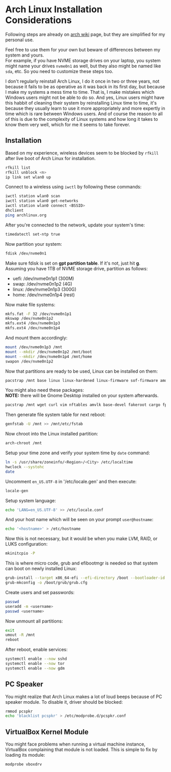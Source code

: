 # Arch Linux Installation Considerations

Following steps are already on [arch wiki](https://wiki.archlinux.org/title/Installation_guide)
page, but they are simplified for my personal use.  

Feel free to use them for your own but beware of differences between my system and yours.  
For example, if you have NVME storage drives on your laptop, you system might name your drives
`nvme0n1` as well, but they also might be named like `sda`, etc. So you need to customize 
these steps too.

I don't regularly reinstall Arch Linux, I do it once in two or three years, not because
it fails to be as operative as it was back in its first day, but because I make my systems a mess
time to time. That is, I make mistakes which Windows users might not be able to do so.
And yes, Linux users might have this habbit of cleaning their system by reinstalling
Linux time to time, it's because they usually learn to use it more appropriately and
more expertly in time which is rare between Windows users. And of course the reason to
all of this is due to the complexity of Linux systems and how long it takes to know them
very well, which for me it seems to take forever.

## Installation

Based on my experience, wireless devices seem to be blocked by `rfkill` after live boot
of Arch Linux for installation.

```sh
rfkill list
rfkill unblock <n>
ip link set wlan0 up
```

Connect to a wireless using `iwctl` by following these commands:

```sh
iwctl station wlan0 scan
iwctl station wlan0 get-networks
iwctl station wlan0 connect <BSSID>
dhclient
ping archlinux.org
```

After you're connected to the network, update your system's time:

```sh
timedatectl set-ntp true
```

Now partition your system:

```sh
fdisk /dev/nvme0n1
```

Make sure fdisk is set on **gpt partition table**. If it's not, just hit **g**.  
Assuming you have 1TB of NVME storage drive, partition as follows:

* uefi:  /dev/nvme0n1p1 (300M)
* swap:  /dev/nvme0n1p2 (4G)
* linux: /dev/nvme0n1p3 (300G)
* home:  /dev/nvme0n1p4 (rest)

Now make file systems:

```sh
mkfs.fat -F 32 /dev/nvme0n1p1
mkswap /dev/nvme0n1p2
mkfs.ext4 /dev/nvme0n1p3
mkfs.ext4 /dev/nvme0n1p4
```

And mount them accordingly:

```sh
mount /dev/nvme0n1p3 /mnt
mount --mkdir /dev/nvme0n1p2 /mnt/boot
mount --mkdir /dev/nvme0n1p4 /mnt/home
swapon /dev/nvme0n1p2
```

Now that partitions are ready to be used, Linux can be installed on them:

```sh
pacstrap /mnt base linux linux-hardened linux-firmware sof-firmware amd-ucode amd-headers grub efibootmgr
```

You might also need these packages:  
**NOTE:** there will be Gnome Desktop installed on your system afterwards.

```sh
pacstrap /mnt wget curl vim nftables amvlk base-devel fakeroot cargo fprintd ntfs-3g sudo make cmake git vlc tor firefox net-tools openssh man man-db man-pages gnome networkmanager eog rsync evince acpi mutt telegram-desktop virtualbox virtualbox-guest-iso virtualbox-guest-utils virtualbox-host-modules-arch linux-headers xclip
```

Then generate file system table for next reboot:

```sh
genfstab -U /mnt >> /mnt/etc/fstab
```

Now chroot into the Linux installed partition:

```sh
arch-chroot /mnt
```

Setup your time zone and verify your system time by `date` command:

```sh
ln -s /usr/share/zoneinfo/<Region>/<City> /etc/localtime
hwclock --systohc
date
```

Uncomment `en_US.UTF-8` in '/etc/locale.gen' and then execute:

```sh
locale-gen
```

Setup system language:

```sh
echo 'LANG=en_US.UTF-8' >> /etc/locale.conf
```

And your host name which will be seen on your prompt `user@hostname`:

```sh
echo '<hostname>' > /etc/hostname
```

Now this is not necessary, but it would be when you make LVM, RAID, or LUKS
configuration:

```sh
mkinitcpio -P
```

This is where micro code, grub and efibootmgr is needed so that system can boot on newly
installed Linux:

```sh
grub-install --target x86_64-efi --efi-directory /boot --bootloader-id GRUB
grub-mkconfig -o /boot/grub/grub.cfg
```

Create users and set passwords:

```sh
passwd
useradd -m <username>
passwd <username>
```

Now unmount all partitions:

```sh
exit
umout -R /mnt
reboot
```

After reboot, enable services:

```sh
systemctl enable --now sshd
systemctl enable --now tor
systemctl enable --now gdm
```

## PC Speaker

You might realize that Arch Linux makes a lot of loud beeps because of PC speaker module. To disable it, driver should be blocked:

```sh
rmmod pcspkr
echo 'blacklist pcspkr' > /etc/modprobe.d/pcspkr.conf
```

## VirtualBox Kernel Module

You might face problems when running a virtual machine instance, VirtualBox complaining that module is not loaded. This is simple to fix by loading its module:

```sh
modprobe vboxdrv
```

